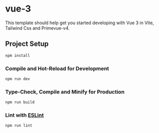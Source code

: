 # vue-3

This template should help get you started developing with Vue 3 in Vite, Tailwind Css and Primevue-v4.

## Project Setup

```sh
npm install
```

### Compile and Hot-Reload for Development

```sh
npm run dev
```

### Type-Check, Compile and Minify for Production

```sh
npm run build
```

### Lint with [ESLint](https://eslint.org/)

```sh
npm run lint
```
